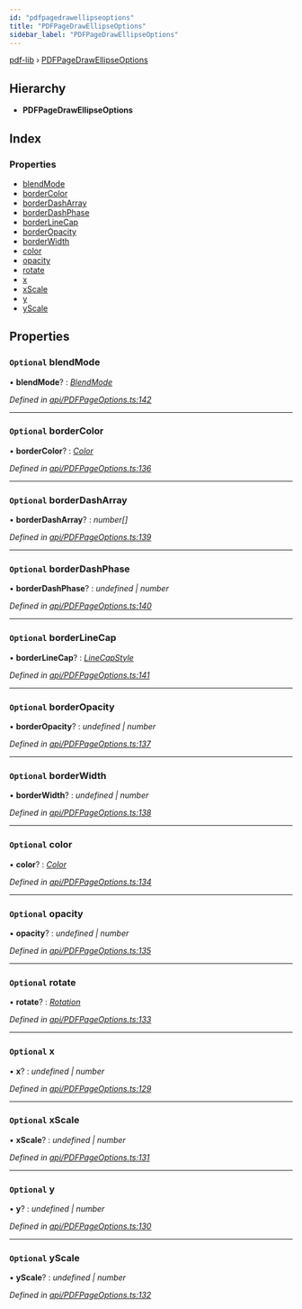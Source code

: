 ```yaml
---
id: "pdfpagedrawellipseoptions"
title: "PDFPageDrawEllipseOptions"
sidebar_label: "PDFPageDrawEllipseOptions"
---
```


[pdf-lib](../index.md) › [PDFPageDrawEllipseOptions](pdfpagedrawellipseoptions.md)

## Hierarchy

* **PDFPageDrawEllipseOptions**

## Index

### Properties

* [blendMode](pdfpagedrawellipseoptions.md#optional-blendmode)
* [borderColor](pdfpagedrawellipseoptions.md#optional-bordercolor)
* [borderDashArray](pdfpagedrawellipseoptions.md#optional-borderdasharray)
* [borderDashPhase](pdfpagedrawellipseoptions.md#optional-borderdashphase)
* [borderLineCap](pdfpagedrawellipseoptions.md#optional-borderlinecap)
* [borderOpacity](pdfpagedrawellipseoptions.md#optional-borderopacity)
* [borderWidth](pdfpagedrawellipseoptions.md#optional-borderwidth)
* [color](pdfpagedrawellipseoptions.md#optional-color)
* [opacity](pdfpagedrawellipseoptions.md#optional-opacity)
* [rotate](pdfpagedrawellipseoptions.md#optional-rotate)
* [x](pdfpagedrawellipseoptions.md#optional-x)
* [xScale](pdfpagedrawellipseoptions.md#optional-xscale)
* [y](pdfpagedrawellipseoptions.md#optional-y)
* [yScale](pdfpagedrawellipseoptions.md#optional-yscale)

## Properties

### `Optional` blendMode

• **blendMode**? : *[BlendMode](../enums/blendmode.md)*

*Defined in [api/PDFPageOptions.ts:142](https://github.com/Hopding/pdf-lib/blob/c957768/src/api/PDFPageOptions.ts#L142)*

___

### `Optional` borderColor

• **borderColor**? : *[Color](../index.md#color)*

*Defined in [api/PDFPageOptions.ts:136](https://github.com/Hopding/pdf-lib/blob/c957768/src/api/PDFPageOptions.ts#L136)*

___

### `Optional` borderDashArray

• **borderDashArray**? : *number[]*

*Defined in [api/PDFPageOptions.ts:139](https://github.com/Hopding/pdf-lib/blob/c957768/src/api/PDFPageOptions.ts#L139)*

___

### `Optional` borderDashPhase

• **borderDashPhase**? : *undefined | number*

*Defined in [api/PDFPageOptions.ts:140](https://github.com/Hopding/pdf-lib/blob/c957768/src/api/PDFPageOptions.ts#L140)*

___

### `Optional` borderLineCap

• **borderLineCap**? : *[LineCapStyle](../enums/linecapstyle.md)*

*Defined in [api/PDFPageOptions.ts:141](https://github.com/Hopding/pdf-lib/blob/c957768/src/api/PDFPageOptions.ts#L141)*

___

### `Optional` borderOpacity

• **borderOpacity**? : *undefined | number*

*Defined in [api/PDFPageOptions.ts:137](https://github.com/Hopding/pdf-lib/blob/c957768/src/api/PDFPageOptions.ts#L137)*

___

### `Optional` borderWidth

• **borderWidth**? : *undefined | number*

*Defined in [api/PDFPageOptions.ts:138](https://github.com/Hopding/pdf-lib/blob/c957768/src/api/PDFPageOptions.ts#L138)*

___

### `Optional` color

• **color**? : *[Color](../index.md#color)*

*Defined in [api/PDFPageOptions.ts:134](https://github.com/Hopding/pdf-lib/blob/c957768/src/api/PDFPageOptions.ts#L134)*

___

### `Optional` opacity

• **opacity**? : *undefined | number*

*Defined in [api/PDFPageOptions.ts:135](https://github.com/Hopding/pdf-lib/blob/c957768/src/api/PDFPageOptions.ts#L135)*

___

### `Optional` rotate

• **rotate**? : *[Rotation](../index.md#rotation)*

*Defined in [api/PDFPageOptions.ts:133](https://github.com/Hopding/pdf-lib/blob/c957768/src/api/PDFPageOptions.ts#L133)*

___

### `Optional` x

• **x**? : *undefined | number*

*Defined in [api/PDFPageOptions.ts:129](https://github.com/Hopding/pdf-lib/blob/c957768/src/api/PDFPageOptions.ts#L129)*

___

### `Optional` xScale

• **xScale**? : *undefined | number*

*Defined in [api/PDFPageOptions.ts:131](https://github.com/Hopding/pdf-lib/blob/c957768/src/api/PDFPageOptions.ts#L131)*

___

### `Optional` y

• **y**? : *undefined | number*

*Defined in [api/PDFPageOptions.ts:130](https://github.com/Hopding/pdf-lib/blob/c957768/src/api/PDFPageOptions.ts#L130)*

___

### `Optional` yScale

• **yScale**? : *undefined | number*

*Defined in [api/PDFPageOptions.ts:132](https://github.com/Hopding/pdf-lib/blob/c957768/src/api/PDFPageOptions.ts#L132)*
